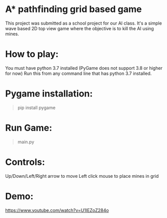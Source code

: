 # A* pathfinding grid based game

This project was submitted as a school project for our AI class. 
It's a simple wave based 2D top view game where the objective is to kill the AI using mines.


# How to play:

You must have python 3.7 installed (PyGame does not support 3.8 or higher for now)
Run this from any command line that has python 3.7 installed.

# Pygame installation:
>pip install pygame

# Run Game:
>main.py

# Controls:
Up/Down/Left/Right arrow to move
Left click mouse to place mines in grid

# Demo:

https://www.youtube.com/watch?v=U1IEZoZ284o

